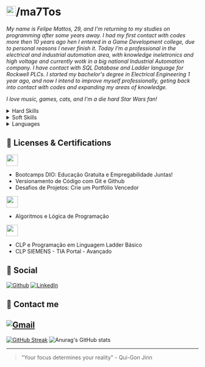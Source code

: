 # <img src="https://github.githubassets.com/assets/GitHub-Logo-ee398b662d42.png" height="25">/ma7Tos
 
 _My name is Felipe Mattos, 29, and I'm returning to my studies on programming after some years away. I had my first contact with codes more then 10 years ago hen I entered in a Game Development college, due to personal reasons I never finish it. Today I'm a professional in the electrical and industrial automation area, with knowledge ineletronics and high voltage and currently wotk in a big national Industrial Automation company. I have contact with SQL Database and Ladder language for Rockwell PLCs. I started my bachelor's degree in Electrical Engineering 1 year ago, and now I intend to improve myself professionally, geting back into contact with codes and expanding my areas of knowledge._

 _I love music, games, cats, and I'm a die hard Star Wars fan!_

<details>
<summary> Hard Skills </summary>

|Advanced|Intermediate|Basic|
|-------- |------------|-----|
|Programming Logic|Microsoft Office|C/C++|
|Eletronic|------|C#|
|Electrical|-------|Java|
|Ladder|--------|Python|


</details>

<details>
<summary> Soft Skills </summary>

|Advanced|I need to work on|
|-------- |---------|
|Teamwork|Interpersonal skills|
|Adaptability|Time Management
|Empathy|Leadership
|Organization|Emotional Intelligence
|Critical Thinking|
|Customer Service|

</details>

<details>
<summary> Languages </summary>

|Portuguese|
|--------|
|Native|
- Born and raised in Brasil, portuguese is my native language.

|English|
|--------|
|Advanced|
- As full professional proficiency, can read and wright well with good understanding in a conversation, but I need to work my speak, something easily achieved through practice. 

</details>

## 📑 Licenses & Certifications

<img src="https://hermes.digitalinnovation.one/assets/diome/logo-full.svg" height="30">

- Bootcamps DIO: Educação Gratuita e Empregabilidade Juntas!
- Versionamento de Código com Git e Github
- Desafios de Projetos: Crie um Portfólio Vencedor

<img src="https://www.udemy.com/staticx/udemy/images/v7/logo-udemy.svg" height="30">

- Algoritmos e Lógica de Programação

<img src="https://www.sp.senai.br/images/senai.svg" height="30">

- CLP e Programação em Linguagem Ladder Básico
- CLP SIEMENS - TIA Portal - Avançado

## 📱 Social

[![Github](https://img.shields.io/badge/github-%23121011.svg?style=for-the-badge&logo=github&logoColor=white&labelColor=D857BE&color=291B3E&link=https%3A%2F%2Fgithub.com%2Fma7Tos)](https://github.com/ma7Tos)
[![LinkedIn](https://img.shields.io/badge/linkedin-%230077B5.svg?style=for-the-badge&logo=linkedin&logoColor=white&labelColor=D857BE&color=291B3E)](https://www.linkedin.com/in/ma7tos/)

## 📧 Contact me

[![Gmail](https://img.shields.io/badge/Gmail-D14836?style=for-the-badge&logo=gmail&logoColor=white&labelColor=D857BE&color=291B3E)](mailto:felipeaguiardemattosgoncalves@gmail.com)
---
[![GitHub Streak](https://streak-stats.demolab.com/?user=ma7Tos&theme=jolly&card_width=465)](https://git.io/streak-stats)
![Anurag's GitHub stats](https://github-readme-stats.vercel.app/api?username=ma7Tos&theme=jolly&show_icons=true)

---
> "Your focus determines your reality" - Qui-Gon Jinn



